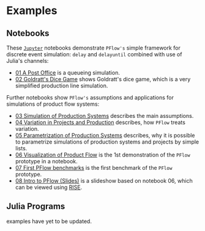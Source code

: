 # Examples

## Notebooks

These [`Jupyter`](http://jupyter.org/about.html) notebooks demonstrate `PFlow's`
simple framework for discrete event simulation: `delay` and `delayuntil`
combined with use of Julia's channels:

- [01 A Post Office](https://github.com/pbayer/PFlow.jl/blob/master/docs/notebooks/01%20A%20Post%20Office.ipynb)
is a queueing simulation.
- [02 Goldratt's Dice Game](https://github.com/pbayer/PFlow.jl/blob/master/docs/notebooks/02%20Goldratt's%20Dice%20Game.ipynb)
shows Goldratt's dice game, which is a very simplified production line simulation.

Further notebooks show `PFlow's` assumptions and applications for simulations
of product flow systems:

- [03 Simulation of Production Systems](https://github.com/pbayer/PFlow.jl/blob/master/docs/notebooks/03%20Simulation%20of%20Production%20Systems.ipynb) describes the main assumptions.
- [04 Variation in Projects and Production](https://github.com/pbayer/PFlow.jl/blob/master/docs/notebooks/04%20Variation%20in%20Projects%20and%20Production.ipynb) describes, how `PFlow` treats variation.
- [05 Parametrization of Production Systems](https://github.com/pbayer/PFlow.jl/blob/master/docs/notebooks/05%20Parametrization%20of%20Production%20Systems.ipynb) describes, why it is possible to parametrize simulations of production systems and projects by simple lists.
- [06 Visualization of Product Flow](https://github.com/pbayer/PFlow.jl/blob/master/docs/notebooks/06%20Visualization%20of%20Product%20Flow.ipynb) is the 1st demonstration of the `PFlow` prototype in a notebook.
- [07 First PFlow benchmarks](https://github.com/pbayer/PFlow.jl/blob/master/docs/notebooks/07%20First%20PFlow%20benchmarks.ipynb) is the first benchmark of the `PFlow` prototype.
- [08 Intro to PFlow (Slides)](https://github.com/pbayer/PFlow.jl/blob/master/docs/notebooks/08%20Intro%20to%20PFlow%20(Slides).ipynb) is a slideshow based on notebook 06, which can be viewed using [RISE](https://github.com/damianavila/RISE).

## Julia Programs

examples have yet to be updated.
